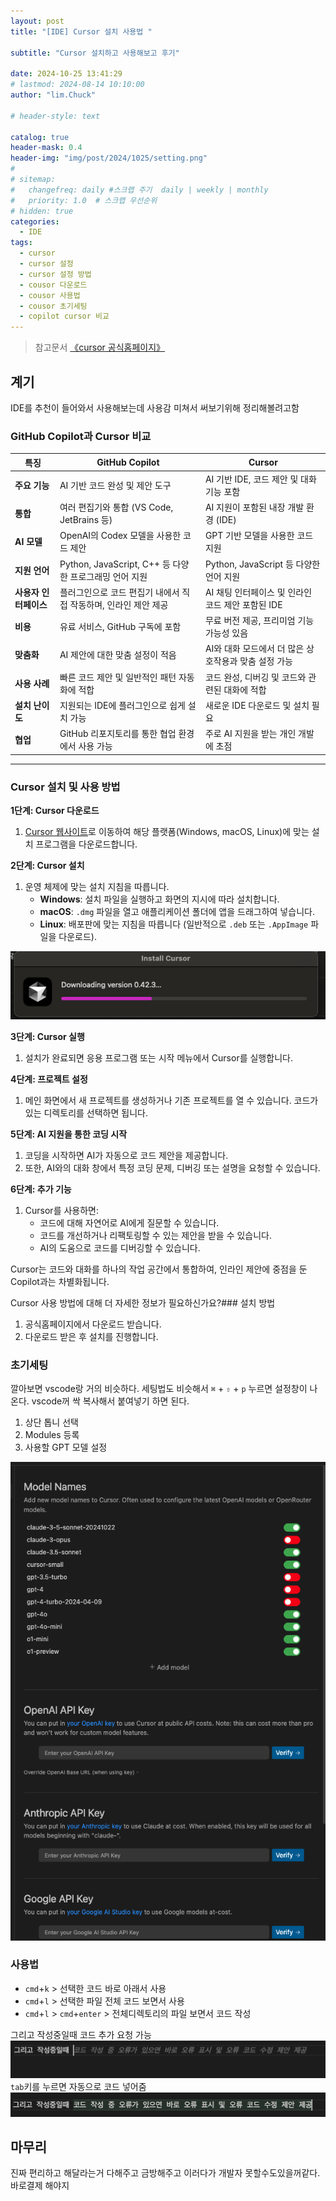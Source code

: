 ```yaml
---
layout: post
title: "[IDE] Cursor 설치 사용법 "

subtitle: "Cursor 설치하고 사용해보고 후기"

date: 2024-10-25 13:41:29
# lastmod: 2024-08-14 10:10:00
author: "lim.Chuck"

# header-style: text

catalog: true
header-mask: 0.4
header-img: "img/post/2024/1025/setting.png"
#
# sitemap:
#   changefreq: daily #스크랩 주기  daily | weekly | monthly
#   priority: 1.0  # 스크랩 우선순위
# hidden: true
categories:
  - IDE
tags:
  - cursor
  - cursor 설정
  - cursor 설정 방법
  - cousor 다운로드
  - cousor 사용법
  - cousor 초기세팅
  - copilot cursor 비교
---
```


> 참고문서 [《cursor 공식홈페이지》](https://www.cursor.com/)

## 계기

IDE를 추천이 들어와서 사용해보는데 사용감 미쳐서 써보기위해 정리해볼려고함

### GitHub Copilot과 Cursor 비교

| 특징                  | **GitHub Copilot**                                              | **Cursor**                                           |
| --------------------- | --------------------------------------------------------------- | ---------------------------------------------------- |
| **주요 기능**         | AI 기반 코드 완성 및 제안 도구                                  | AI 기반 IDE, 코드 제안 및 대화 기능 포함             |
| **통합**              | 여러 편집기와 통합 (VS Code, JetBrains 등)                      | AI 지원이 포함된 내장 개발 환경 (IDE)                |
| **AI 모델**           | OpenAI의 Codex 모델을 사용한 코드 제안                          | GPT 기반 모델을 사용한 코드 지원                     |
| **지원 언어**         | Python, JavaScript, C++ 등 다양한 프로그래밍 언어 지원          | Python, JavaScript 등 다양한 언어 지원               |
| **사용자 인터페이스** | 플러그인으로 코드 편집기 내에서 직접 작동하며, 인라인 제안 제공 | AI 채팅 인터페이스 및 인라인 코드 제안 포함된 IDE    |
| **비용**              | 유료 서비스, GitHub 구독에 포함                                 | 무료 버전 제공, 프리미엄 기능 가능성 있음            |
| **맞춤화**            | AI 제안에 대한 맞춤 설정이 적음                                 | AI와 대화 모드에서 더 많은 상호작용과 맞춤 설정 가능 |
| **사용 사례**         | 빠른 코드 제안 및 일반적인 패턴 자동화에 적합                   | 코드 완성, 디버깅 및 코드와 관련된 대화에 적합       |
| **설치 난이도**       | 지원되는 IDE에 플러그인으로 쉽게 설치 가능                      | 새로운 IDE 다운로드 및 설치 필요                     |
| **협업**              | GitHub 리포지토리를 통한 협업 환경에서 사용 가능                | 주로 AI 지원을 받는 개인 개발에 초점                 |

---

### Cursor 설치 및 사용 방법

**1단계: Cursor 다운로드**

1. [Cursor 웹사이트](https://www.cursor.so/)로 이동하여 해당 플랫폼(Windows, macOS, Linux)에 맞는 설치 프로그램을 다운로드합니다.

**2단계: Cursor 설치**

1. 운영 체제에 맞는 설치 지침을 따릅니다.
   - **Windows**: 설치 파일을 실행하고 화면의 지시에 따라 설치합니다.
   - **macOS**: `.dmg` 파일을 열고 애플리케이션 폴더에 앱을 드래그하여 넣습니다.
   - **Linux**: 배포판에 맞는 지침을 따릅니다 (일반적으로 `.deb` 또는 `.AppImage` 파일을 다운로드).

![](/img/post/2024/1025/install.png)

**3단계: Cursor 실행**

1. 설치가 완료되면 응용 프로그램 또는 시작 메뉴에서 Cursor를 실행합니다.

**4단계: 프로젝트 설정**

1. 메인 화면에서 새 프로젝트를 생성하거나 기존 프로젝트를 열 수 있습니다. 코드가 있는 디렉토리를 선택하면 됩니다.

**5단계: AI 지원을 통한 코딩 시작**

1. 코딩을 시작하면 AI가 자동으로 코드 제안을 제공합니다.
2. 또한, AI와의 대화 창에서 특정 코딩 문제, 디버깅 또는 설명을 요청할 수 있습니다.

**6단계: 추가 기능**

1. Cursor를 사용하면:
   - 코드에 대해 자연어로 AI에게 질문할 수 있습니다.
   - 코드를 개선하거나 리팩토링할 수 있는 제안을 받을 수 있습니다.
   - AI의 도움으로 코드를 디버깅할 수 있습니다.

Cursor는 코드와 대화를 하나의 작업 공간에서 통합하여, 인라인 제안에 중점을 둔 Copilot과는 차별화됩니다.

Cursor 사용 방법에 대해 더 자세한 정보가 필요하신가요?### 설치 방법

1. 공식홈페이지에서 다운로드 받습니다.
2. 다운로드 받은 후 설치를 진행합니다.

### 초기세팅

깔아보면 vscode랑 거의 비슷하다. 세팅법도 비슷해서 `⌘` + `⇧` + `p` 누르면 설정창이 나온다.
vscode꺼 싹 복사해서 붙여넣기 하면 된다.

1. 상단 톱니 선택
2. Modules 등록
3. 사용할 GPT 모델 설정

![](/img/post/2024/1025/setting.png)

### 사용법

- `cmd`+`k` > 선택한 코드 바로 아래서 사용
- `cmd`+`l` > 선택한 파일 전체 코드 보면서 사용
- `cmd`+`l` > `cmd`+`enter` > 전체디렉토리의 파일 보면서 코드 작성

그리고 작성중일때 코드 추가 요청 가능
![](/img/post/2024/1025/tab.png)
`tab`키를 누르면 자동으로 코드 넣어줌
![](/img/post/2024/1025/tab-2.png)

## 마무리

진짜 편리하고 해달라는거 다해주고 금방해주고 이러다가 개발자 못할수도있을꺼같다. 바로결제 해야지

